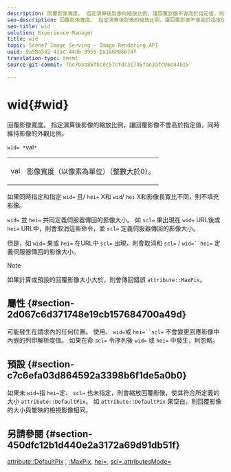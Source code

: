 ```yaml
---
description: 回覆影像寬度。 指定演算後影像的縮放比例，讓回覆影像不會高於指定值，同時維持影像的外觀比例。
seo-description: 回覆影像寬度。 指定演算後影像的縮放比例，讓回覆影像不會高於指定值，同時維持影像的外觀比例。
seo-title: wid
solution: Experience Manager
title: wid
topic: Scene7 Image Serving - Image Rendering API
uuid: 9a58a5d2-43ac-44db-9959-ba166006b7df
translation-type: tm+mt
source-git-commit: 7bc7b3a86fbcdc57cfdc31745fae3afc06e44b15

---
```



# wid{#wid}

回覆影像寬度。 指定演算後影像的縮放比例，讓回覆影像不會高於指定值，同時維持影像的外觀比例。

`wid= *`val`*`

<table id="simpletable_1C898A7B99114BE986EC5553F6A31E82"> 
 <tr class="strow"> 
  <td class="stentry"> <p><span class="varname"> val</span> </p> </td> 
  <td class="stentry"> <p>影像寬度（以像素為單位）（整數大於0）。 </p></td> 
 </tr> 
</table>

如果同時指定和指定 `wid=` 且/ `hei=` X和 `wid`/ `hei` X和影像長寬比不同，則不填充影像。

`wid=` 並 `hei=` 共同定義伺服器傳回的影像大小。 如 `scl=` 果出現在 `wid=` URL後或 `hei=` URL中，則會取消這些命令，並 `scl=` 定義伺服器傳回的影像大小。

但是，如 `wid=` 果或 `hei=` 在URL中 `scl=` 出現，則會取消和 `scl=` / `wid=``hei=` 定義伺服器傳回的影像大小。

>[!NOTE]
>
>如果計算或預設的回覆影像大小大於，則會傳回錯誤 `attribute::MaxPix`。

## 屬性 {#section-2d067c6d371748e19cb157684700a49d}

可能發生在請求內的任何位置。 使用、 `wid=`或 `hei=``scl=` 不會變更回應影像中內嵌的列印解析度值。 如果在命 `scl=` 令序列後 `wid=` 或 `hei=` 中發生，則忽略。

## 預設 {#section-c7c6efa03d864592a3398b6f1de5a0b0}

如果未 `wid=`指 `hei=`定、 `scl=` 也未指定，則會縮放回覆影像，使其符合所定義的大小 `attribute::DefaultPix`。 如 `attribute::DefaultPix` 果空白，則回覆影像的大小與暈映的檢視影像相同。

## 另請參閱 {#section-450dfc12b1d440e2a3172a69d91db51f}

[attribute::DefaultPix](../../../../../ir-api/material-cat/image-rendering-api-ref/c-ir-material-catalog/c-ir-attributes-reference/r-ir-defaultpix.md#reference-102c98f9b5d24d2aaaeb756653fb0e6f) , [:MaxPix](../../../../../ir-api/material-cat/image-rendering-api-ref/c-ir-material-catalog/c-ir-attributes-reference/r-ir-maxpix.md#reference-569f186bbc2840a6bd3cffa8ff3e7657), [hei=](../../../../../ir-api/http-protocol/image-rendering-api-ref/c-ir-http-protocol-ref/c-ir-http-protocol-command-reference/r-ir-hei.md#reference-1c08f60365a94417a39867c09cac5478), [scl=](../../../../../ir-api/http-protocol/image-rendering-api-ref/c-ir-http-protocol-ref/c-ir-http-protocol-command-reference/r-ir-scl.md#reference-b14b51a6cbe34f0bba42880540592f29)[,attributesMode=](../../../../../ir-api/http-protocol/image-rendering-api-ref/c-ir-http-protocol-ref/c-ir-http-protocol-command-reference/r-ir-http-resmode.md#reference-851a5b636f8948cfb11456c9b7dab0d3)
